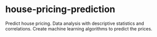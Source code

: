 # house-pricing-prediction
Predict house pricing. Data analysis with descriptive statistics and correlations. Create machine learning algorithms to predict the prices. 

